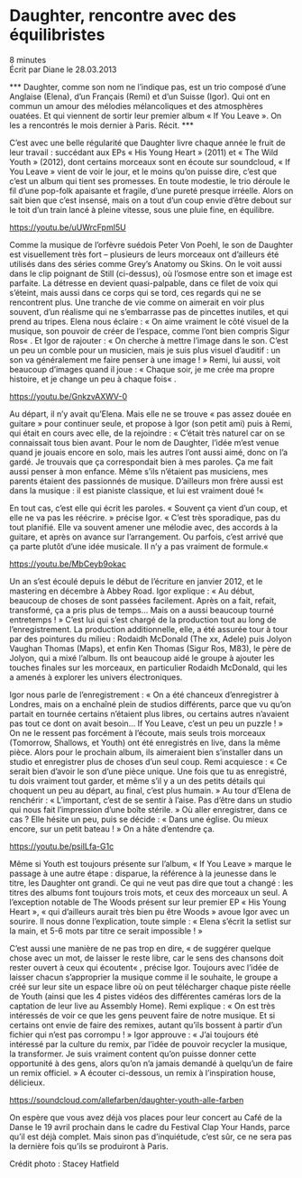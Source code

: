 # Daughter, rencontre avec des équilibristes

8 minutes \
Écrit par Diane le 28.03.2013

*** Daughter, comme son nom ne l’indique pas, est un trio composé d’une Anglaise (Elena), d’un Français (Remi) et d’un Suisse (Igor). Qui ont en commun un amour des mélodies mélancoliques et des atmosphères ouatées. Et qui viennent de sortir leur premier album « If You Leave ». On les a rencontrés le mois dernier à Paris. Récit. ***

C’est avec une belle régularité que Daughter livre chaque année le fruit de leur travail : succédant aux EPs « His Young Heart » (2011) et « The Wild Youth » (2012), dont certains morceaux sont en écoute sur soundcloud, « If You Leave » vient de voir le jour, et le moins qu’on puisse dire, c’est que c’est un album qui tient ses promesses. En toute modestie, le trio déroule le fil d’une pop-folk apaisante et fragile, d’une pureté presque irréelle. Alors on sait bien que c’est insensé, mais on a tout d’un coup envie d’être debout sur le toit d’un train lancé à pleine vitesse, sous une pluie fine, en équilibre.

https://youtu.be/uUWrcFpmI5U

Comme la musique de l’orfèvre suédois Peter Von Poehl, le son de Daughter est visuellement très fort – plusieurs de leurs morceaux ont d’ailleurs été utilisés dans des séries comme Grey’s Anatomy ou Skins. On le voit aussi dans le clip poignant de Still (ci-dessus), où l’osmose entre son et image est parfaite. La détresse en devient quasi-palpable, dans ce filet de voix qui s’éteint, mais aussi dans ce corps qui se tord, ces regards qui ne se rencontrent plus. Une tranche de vie comme on aimerait en voir plus souvent, d’un réalisme qui ne s’embarrasse pas de pincettes inutiles, et qui prend au tripes. Elena nous éclaire : « On aime vraiment le côté visuel de la musique, son pouvoir de créer de l’espace, comme l’ont bien compris Sigur Ros« . Et Igor de rajouter : « On cherche à mettre l’image dans le son. C’est un peu un comble pour un musicien, mais je suis plus visuel d’auditif : un son va généralement me faire penser à une image ! » Remi, lui aussi, voit beaucoup d’images quand il joue : « Chaque soir, je me crée ma propre histoire, et je change un peu à chaque fois« .

https://youtu.be/GnkzvAXWV-0

Au départ, il n’y avait qu’Elena. Mais elle ne se trouve « pas assez douée en guitare » pour continuer seule, et propose à Igor (son petit ami) puis à Remi, qui était en cours avec elle, de la rejoindre : « C’était très naturel car on se connaissait tous bien avant. Pour le nom de Daughter, l’idée m’est venue quand je jouais encore en solo, mais les autres l’ont aussi aimé, donc on l’a gardé. Je trouvais que ça correspondait bien à mes paroles. Ça me fait aussi penser à mon enfance. Même s’ils n’étaient pas musiciens, mes parents étaient des passionnés de musique. D’ailleurs mon frère aussi est dans la musique : il est pianiste classique, et lui est vraiment doué !« 

En tout cas, c’est elle qui écrit les paroles. « Souvent ça vient d’un coup, et elle ne va pas les réécrire. » précise Igor. « C’est très sporadique, pas du tout planifié. Elle va souvent amener une mélodie avec, des accords à la guitare, et après on avance sur l’arrangement. Ou parfois, c’est arrivé que ça parte plutôt d’une idée musicale. Il n’y a pas vraiment de formule.« 

https://youtu.be/MbCeyb9okac

Un an s’est écoulé depuis le début de l’écriture en janvier 2012, et le mastering en décembre à Abbey Road. Igor explique : « Au début, beaucoup de choses de sont passées facilement. Après on a fait, refait, transformé, ça a pris plus de temps… Mais on a aussi beaucoup tourné entretemps ! » C’est lui qui s’est chargé de la production tout au long de l’enregistrement. La production additionnelle, elle, a été assurée tour à tour par des pointures du milieu : Rodaidh McDonald (The xx, Adele) puis Jolyon Vaughan Thomas (Maps), et enfin Ken Thomas (Sigur Ros, M83), le père de Jolyon, qui a mixé l’album. Ils ont beaucoup aidé le groupe à ajouter les touches finales sur les morceaux, en particulier Rodaidh McDonald, qui les a amenés à explorer les univers électroniques.

Igor nous parle de l’enregistrement : « On a été chanceux d’enregistrer à Londres, mais on a enchaîné plein de studios différents, parce que vu qu’on partait en tournée certains n’étaient plus libres, ou certains autres n’avaient pas tout ce dont on avait besoin… If You Leave, c’est un peu un puzzle ! » On ne le ressent pas forcément à l’écoute, mais seuls trois morceaux (Tomorrow, Shallows, et Youth) ont été enregistrés en live, dans la même pièce. Alors pour le prochain album, ils aimeraient bien s’installer dans un studio et enregistrer plus de choses d’un seul coup. Remi acquiesce : « Ce serait bien d’avoir le son d’une pièce unique. Une fois que tu as enregistré, tu dois vraiment tout garder, et même s’il y a un des petits détails qui choquent un peu au départ, au final, c’est plus humain. » Au tour d’Elena de renchérir : « L’important, c’est de se sentir à l’aise. Pas d’être dans un studio qui nous fait l’impression d’une boîte stérile. » Où aller enregistrer, dans ce cas ? Elle hésite un peu, puis se décide : « Dans une église. Ou mieux encore, sur un petit bateau ! » On a hâte d’entendre ça.

https://youtu.be/psiILfa-G1c

Même si Youth est toujours présente sur l’album, « If You Leave » marque le passage à une autre étape : disparue, la référence à la jeunesse dans le titre, les Daughter ont grandi. Ce qui ne veut pas dire que tout a changé : les titres des albums font toujours trois mots, et ceux des morceaux un seul. A l’exception notable de The Woods présent sur leur premier EP « His Young Heart », « qui d’ailleurs aurait très bien pu être Woods » avoue Igor avec un sourire. Il nous donne l’explication, toute simple : « Elena s’écrit la setlist sur la main, et 5-6 mots par titre ce serait impossible ! »

C’est aussi une manière de ne pas trop en dire, « de suggérer quelque chose avec un mot, de laisser le reste libre, car le sens des chansons doit rester ouvert à ceux qui écoutent« , précise Igor. Toujours avec l’idée de laisser chacun s’approprier la musique comme il le souhaite, le groupe a créé sur leur site un espace libre où on peut télécharger chaque piste réelle de Youth (ainsi que les 4 pistes vidéos des différentes caméras lors de la captation de leur live au Assembly Home). Remi explique : « On est très intéressés de voir ce que les gens peuvent faire de notre musique. Et si certains ont envie de faire des remixes, autant qu’ils bossent à partir d’un fichier qui n’est pas corrompu ! » Igor approuve : « J’ai toujours été intéressé par la culture du remix, par l’idée de pouvoir recycler la musique, la transformer. Je suis vraiment content qu’on puisse donner cette opportunité à des gens, alors qu’on n’a jamais demandé à quelqu’un de faire un remix officiel. » A écouter ci-dessous, un remix à l’inspiration house, délicieux.

https://soundcloud.com/allefarben/daughter-youth-alle-farben

On espère que vous avez déjà vos places pour leur concert au Café de la Danse le 19 avril prochain dans le cadre du Festival Clap Your Hands, parce qu’il est déjà complet. Mais sinon pas d’inquiétude, c’est sûr, ce ne sera pas la dernière fois qu’ils se produiront à Paris.

Crédit photo : Stacey Hatfield
